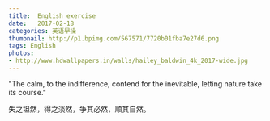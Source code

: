 ```yaml
---
title:  English exercise
date:   2017-02-18
categories: 英语早操
thumbnail: http://p1.bpimg.com/567571/7720b01fba7e27d6.png
tags: English
photos:
- http://www.hdwallpapers.in/walls/hailey_baldwin_4k_2017-wide.jpg
---
```


"The calm, to the indifference, contend for the inevitable, letting nature take its course."
<p>失之坦然，得之淡然，争其必然，顺其自然。</p>

